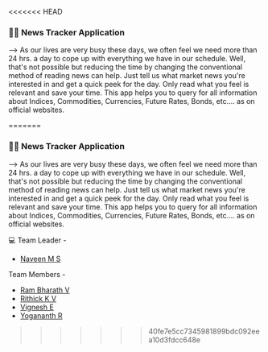 <<<<<<< HEAD
### :man_technologist: **News Tracker Application**

--> As our lives are very busy these days, we often feel we need more than 24 hrs. a day to cope up with everything we have in our schedule. Well, that's not possible but reducing the time by changing the conventional method of reading news can help. Just tell us what market news you're interested in and get a quick peek for the day. Only read what you feel is relevant and save your time. This app helps you to query for all information about Indices, Commodities, Currencies, Future Rates, Bonds, etc.… as on official websites.

=======
### :man_technologist: **News Tracker Application**

--> As our lives are very busy these days, we often feel we need more than 24 hrs. a day to cope up with everything we have in our schedule. Well, that's not possible but reducing the time by changing the conventional method of reading news can help. Just tell us what market news you're interested in and get a quick peek for the day. Only read what you feel is relevant and save your time. This app helps you to query for all information about Indices, Commodities, Currencies, Future Rates, Bonds, etc.… as on official websites.

:computer: Team Leader -
- [Naveen M S](https://github.com/IBM-EPBL/IBM-Project-2022-1658423785/tree/master/Assignment/Naveen%20MS)

Team Members -
- [Ram Bharath V](https://github.com/IBM-EPBL/IBM-Project-2022-1658423785/tree/master/Assignment/Ram_Bharath_V) <br>
- [Rithick K V](https://github.com/IBM-EPBL/IBM-Project-2022-1658423785/tree/master/Assignment/Rithick%20K%20V) <br>
- [Vignesh E](https://github.com/IBM-EPBL/IBM-Project-2022-1658423785/tree/master/Assignment/Vignesh%20E) <br>
- [Yogananth R](https://github.com/IBM-EPBL/IBM-Project-2022-1658423785/tree/master/Assignment/Yogananth%20R)
>>>>>>> 40fe7e5cc7345981899bdc092eea10d3fdcc648e
